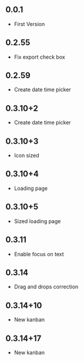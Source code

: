 ## 0.0.1
* First Version

## 0.2.55
* Fix export check box

## 0.2.59
* Create date time picker

## 0.3.10+2
* Create date time picker

## 0.3.10+3
* Icon sized

## 0.3.10+4
* Loading page

## 0.3.10+5
* Sized loading page

## 0.3.11
* Enable focus on text

## 0.3.14
* Drag and drops correction

## 0.3.14+10
* New kanban

## 0.3.14+17
* New kanban